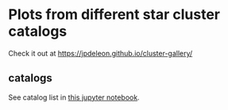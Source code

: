 # Plots from different star cluster catalogs

Check it out at https://jpdeleon.github.io/cluster-gallery/

## catalogs 
See catalog list in [this jupyter notebook](https://github.com/jpdeleon/chronos/blob/master/notebooks/examples-cluster_catalogs.ipynb).
